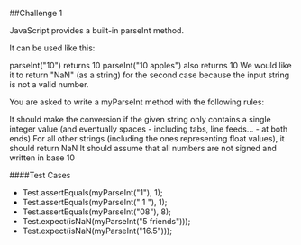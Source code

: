 ##Challenge 1

JavaScript provides a built-in parseInt method.

It can be used like this:

parseInt("10") returns 10
parseInt("10 apples") also returns 10
We would like it to return "NaN" (as a string) for the second case because the input string is not a valid number.

You are asked to write a myParseInt method with the following rules:

It should make the conversion if the given string only contains a single integer value (and eventually spaces - including tabs, line feeds... - at both ends)
For all other strings (including the ones representing float values), it should return NaN
It should assume that all numbers are not signed and written in base 10


####Test Cases
- Test.assertEquals(myParseInt("1"), 1);
- Test.assertEquals(myParseInt("  1 "), 1);
- Test.assertEquals(myParseInt("08"), 8);
- Test.expect(isNaN(myParseInt("5 friends")));
- Test.expect(isNaN(myParseInt("16.5")));


